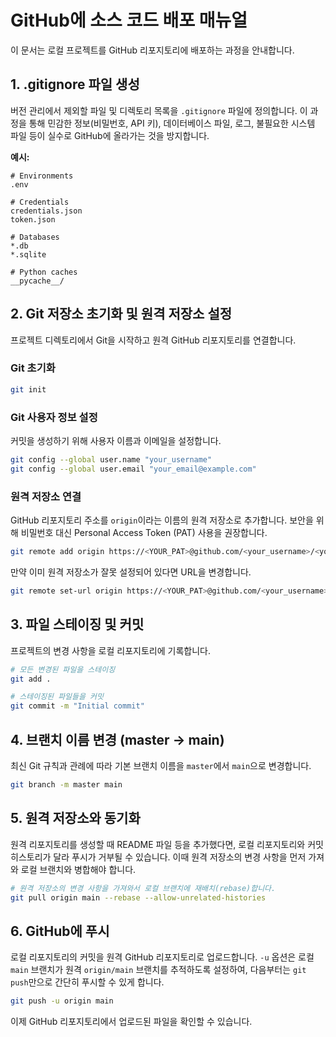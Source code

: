 # GitHub에 소스 코드 배포 매뉴얼

이 문서는 로컬 프로젝트를 GitHub 리포지토리에 배포하는 과정을 안내합니다.

## 1. .gitignore 파일 생성

버전 관리에서 제외할 파일 및 디렉토리 목록을 `.gitignore` 파일에 정의합니다. 이 과정을 통해 민감한 정보(비밀번호, API 키), 데이터베이스 파일, 로그, 불필요한 시스템 파일 등이 실수로 GitHub에 올라가는 것을 방지합니다.

**예시:**
```
# Environments
.env

# Credentials
credentials.json
token.json

# Databases
*.db
*.sqlite

# Python caches
__pycache__/
```

## 2. Git 저장소 초기화 및 원격 저장소 설정

프로젝트 디렉토리에서 Git을 시작하고 원격 GitHub 리포지토리를 연결합니다.

### Git 초기화
```bash
git init
```

### Git 사용자 정보 설정
커밋을 생성하기 위해 사용자 이름과 이메일을 설정합니다.
```bash
git config --global user.name "your_username"
git config --global user.email "your_email@example.com"
```

### 원격 저장소 연결
GitHub 리포지토리 주소를 `origin`이라는 이름의 원격 저장소로 추가합니다. 보안을 위해 비밀번호 대신 Personal Access Token (PAT) 사용을 권장합니다.

```bash
git remote add origin https://<YOUR_PAT>@github.com/<your_username>/<your_repo>.git
```

만약 이미 원격 저장소가 잘못 설정되어 있다면 URL을 변경합니다.
```bash
git remote set-url origin https://<YOUR_PAT>@github.com/<your_username>/<your_repo>.git
```

## 3. 파일 스테이징 및 커밋

프로젝트의 변경 사항을 로컬 리포지토리에 기록합니다.

```bash
# 모든 변경된 파일을 스테이징
git add .

# 스테이징된 파일들을 커밋
git commit -m "Initial commit"
```

## 4. 브랜치 이름 변경 (master -> main)

최신 Git 규칙과 관례에 따라 기본 브랜치 이름을 `master`에서 `main`으로 변경합니다.

```bash
git branch -m master main
```

## 5. 원격 저장소와 동기화

원격 리포지토리를 생성할 때 README 파일 등을 추가했다면, 로컬 리포지토리와 커밋 히스토리가 달라 푸시가 거부될 수 있습니다. 이때 원격 저장소의 변경 사항을 먼저 가져와 로컬 브랜치와 병합해야 합니다.

```bash
# 원격 저장소의 변경 사항을 가져와서 로컬 브랜치에 재배치(rebase)합니다.
git pull origin main --rebase --allow-unrelated-histories
```

## 6. GitHub에 푸시

로컬 리포지토리의 커밋을 원격 GitHub 리포지토리로 업로드합니다. `-u` 옵션은 로컬 `main` 브랜치가 원격 `origin/main` 브랜치를 추적하도록 설정하여, 다음부터는 `git push`만으로 간단히 푸시할 수 있게 합니다.

```bash
git push -u origin main
```

이제 GitHub 리포지토리에서 업로드된 파일을 확인할 수 있습니다.